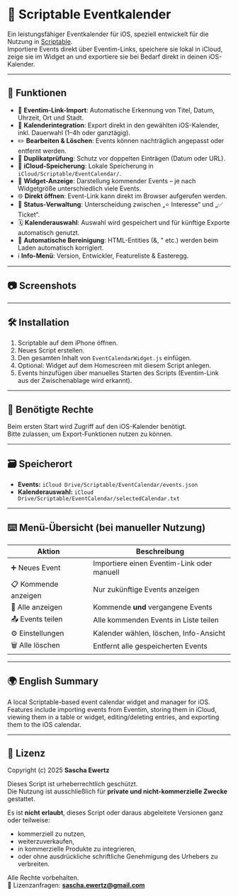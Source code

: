 # 📅 Scriptable Eventkalender
Ein leistungsfähiger Eventkalender für iOS, speziell entwickelt für die Nutzung in [Scriptable](https://scriptable.app).  
Importiere Events direkt über Eventim-Links, speichere sie lokal in iCloud, zeige sie im Widget an und exportiere sie bei Bedarf direkt in deinen iOS-Kalender.

---

## 🚀 Funktionen
- 🔗 **Eventim-Link-Import**: Automatische Erkennung von Titel, Datum, Uhrzeit, Ort und Stadt.
- 📆 **Kalenderintegration**: Export direkt in den gewählten iOS-Kalender, inkl. Dauerwahl (1–4h oder ganztägig).
- ✏️ **Bearbeiten & Löschen**: Events können nachträglich angepasst oder entfernt werden.
- 🧠 **Duplikatprüfung**: Schutz vor doppelten Einträgen (Datum oder URL).
- 📂 **iCloud-Speicherung**: Lokale Speicherung in `iCloud/Scriptable/EventCalendar/`.
- 📱 **Widget-Anzeige**: Darstellung kommender Events – je nach Widgetgröße unterschiedlich viele Events.
- 🌐 **Direkt öffnen**: Event-Link kann direkt im Browser aufgerufen werden.
- 🔄 **Status-Verwaltung**: Unterscheidung zwischen „⭐️ Interesse“ und „✅ Ticket“.
- 🗓️ **Kalenderauswahl**: Auswahl wird gespeichert und für künftige Exporte automatisch genutzt.
- 🧼 **Automatische Bereinigung**: HTML-Entities (&amp;, &quot; etc.) werden beim Laden automatisch korrigiert.
- ℹ️ **Info-Menü**: Version, Entwickler, Featureliste & Easteregg.

---

## 📷 Screenshots


---

## 🛠 Installation
1. Scriptable auf dem iPhone öffnen.
2. Neues Script erstellen.
3. Den gesamten Inhalt von `EventCalendarWidget.js` einfügen.
4. Optional: Widget auf dem Homescreen mit diesem Script anlegen.
5. Events hinzufügen über manuelles Starten des Scripts (Eventim-Link aus der Zwischenablage wird erkannt).

---

## 🔧 Benötigte Rechte
Beim ersten Start wird Zugriff auf den iOS-Kalender benötigt.  
Bitte zulassen, um Export-Funktionen nutzen zu können.

---

## 🗃 Speicherort
- **Events:** `iCloud Drive/Scriptable/EventCalendar/events.json`
- **Kalenderauswahl:** `iCloud Drive/Scriptable/EventCalendar/selectedCalendar.txt`

---

## ⌨️ Menü-Übersicht (bei manueller Nutzung)

| Aktion                 | Beschreibung                          |
|-------------------------|--------------------------------------|
| ➕ Neues Event          | Importiere einen Eventim-Link oder manuell |
| 📋 Kommende anzeigen    | Nur zukünftige Events anzeigen        |
| 📜 Alle anzeigen        | Kommende **und** vergangene Events    |
| 📤 Events teilen        | Alle kommenden Events in Liste teilen |
| ⚙️ Einstellungen        | Kalender wählen, löschen, Info-Ansicht |
| 🗑️ Alle löschen         | Entfernt alle gespeicherten Events    |

---

## 🌍 English Summary
A local Scriptable-based event calendar widget and manager for iOS.  
Features include importing events from Eventim, storing them in iCloud, viewing them in a table or widget, editing/deleting entries, and exporting them to the iOS calendar.

---

## 📄 Lizenz
Copyright (c) 2025 **Sascha Ewertz**

Dieses Script ist urheberrechtlich geschützt.  
Die Nutzung ist ausschließlich für **private und nicht-kommerzielle Zwecke** gestattet.

Es ist **nicht erlaubt**, dieses Script oder daraus abgeleitete Versionen ganz oder teilweise:
- kommerziell zu nutzen,
- weiterzuverkaufen,
- in kommerzielle Produkte zu integrieren,
- oder ohne ausdrückliche schriftliche Genehmigung des Urhebers zu verbreiten.

Alle Rechte vorbehalten.  
📧 Lizenzanfragen: **sascha.ewertz@gmail.com**